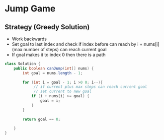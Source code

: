 # Jump Game

## Strategy (Greedy Solution)

* Work backwards
* Set goal to last index and check if index before can reach by i + nums\[i]\(max number of steps) can reach current goal
* If goal makes it to index 0 then there is a path

```java
class Solution {
    public boolean canJump(int[] nums) {
        int goal = nums.length - 1;
        
        for (int i = goal - 1; i >0 0; i--){
             // if current plus max steps can reach current goal
             // set current to new goal
            if (i + nums[i] >= goal) {
                goal = i;
            }
        }
        
        return goal == 0;
        
    }
}
```
